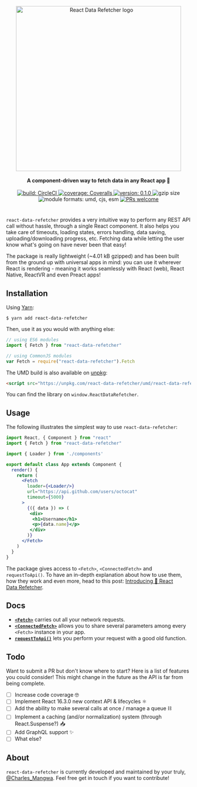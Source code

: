 <div align="center">
  <a href="https://github.com/CharlesMangwa/react-data-refetcher" target="\_parent">
    <img 
      alt="React Data Refetcher logo"
      src="https://raw.githubusercontent.com/CharlesMangwa/react-data-refetcher/master/docs/images/logo.png"
      width="450"
    />
  </a>
</div>

<br />

<div align="center">
  <strong>A component-driven way to fetch data in any React app 🎣 </strong>
  <br />
  <br />
  <a href="https://circleci.com/gh/CharlesMangwa/react-data-refetcher">
    <img
      alt="build: CircleCI"
      src="https://circleci.com/gh/CharlesMangwa/react-data-refetcher.svg?style=shield&circle-token=ec4d3afecb3cd2d7fd6712b2a6b2f576b9dfb08f"
    />
  </a>
  <a href="https://coveralls.io/github/CharlesMangwa/react-data-refetcher?branch=master">
    <img
      alt="coverage: Coveralls"
      src="https://coveralls.io/repos/github/CharlesMangwa/react-data-refetcher/badge.svg?branch=master&t=YCvNBr"
    />
  </a>
  <a href="https://www.npmjs.com/package/react-data-refetcher">
    <img
      alt="version: 0.1.0"
      src="https://img.shields.io/npm/v/react-data-refetcher.svg"
    />
  </a>
  <img 
    alt="gzip size"
    src="http://img.badgesize.io/https://npmcdn.com/react-data-refetcher/umd/react-data-refetcher.min.js?compression=gzip"
  />
  <img
    alt="module formats: umd, cjs, esm"
    src="https://img.shields.io/badge/module%20formats-umd%2C%20cjs%2C%20esm-green.svg"
  />
  <a href="https://github.com/CharlesMangwa/react-data-refetcher/pulls">
    <img
      alt="PRs welcome"
      src="https://img.shields.io/badge/PRs-welcome-brightgreen.svg"
    />
  </a>
</div>

#

`react-data-refetcher` provides a very intuitive way to perform any REST API call without hassle, through a single React component. It also helps you take care of timeouts, loading states, errors handling, data saving, uploading/downloading progress, etc. Fetching data while letting the user know what's going on have never been that easy!

The package is really lightweight (~4.01 kB gzipped) and has been built from the ground up with universal apps in mind: you can use it wherever React is rendering - meaning it works seamlessly with React (web), React Native, ReactVR and even Preact apps!


## Installation

Using [Yarn](https://yarnpkg.com/):

```shell
$ yarn add react-data-refetcher
```

Then, use it as you would with anything else:

```js
// using ES6 modules
import { Fetch } from "react-data-refetcher"

// using CommonJS modules
var Fetch = require("react-data-refetcher").Fetch
```

The UMD build is also available on [unpkg](https://unpkg.com):

```html
<script src="https://unpkg.com/react-data-refetcher/umd/react-data-refetcher.min.js"></script>
```

You can find the library on `window.ReactDataRefetcher`.

## Usage

The following illustrates the simplest way to use `react-data-refetcher`:

```jsx
import React, { Component } from "react"
import { Fetch } from "react-data-refetcher"

import { Loader } from './components'

export default class App extends Component {
  render() {
    return (
      <Fetch
        loader={<Loader/>}
        url="https://api.github.com/users/octocat"
        timeout={5000}
      >
        {({ data }) => (
         <div>
          <h1>Username</h1>
          <p>{data.name}</p>
         </div>
        )}
      </Fetch>
    )
  }
}
```

The package gives  access to `<Fetch>`, `<ConnectedFetch>` and `requestToApi()`. To have an in-depth explanation about how to use them, how they work and even more, head to this post: [Introducing 🎣 React Data Refetcher](https://medium.com/p/2140a1d36cc8/).

## Docs

- [**`<Fetch>`**](https://github.com/CharlesMangwa/react-data-refetcher/blob/master/docs/Fetch.md) carries out all your network requests.
- [**`<ConnectedFetch>`**](https://github.com/CharlesMangwa/react-data-refetcher/blob/master/docs/ConnectedFetch.md) allows you to share several parameters among every `<Fetch>` instance in your app.
- [**`requestToApi()`**](https://github.com/CharlesMangwa/react-data-refetcher/blob/master/docs/requestToApi.md) lets you perform your request with a good old function.

## Todo

Want to submit a PR but don't know where to start? Here is a list of features you could consider! This might change in the future as the API is far from being complete.

- [ ] Increase code coverage 🤓
- [ ] Implement React 16.3.0 new context API & lifecycles ⚛️
- [ ] Add the ability to make several calls at once / manage a queue ⛓
- [ ] Implement a caching (and/or normalization) system (through React.Suspense?) 📥
- [ ] Add GraphQL support ✨ 
- [ ] What else?

## About

`react-data-refetcher` is currently developed and maintained by your truly, [@Charles_Mangwa](https://twitter.com/Charles_Mangwa). Feel free get in touch if you want to contribute!
